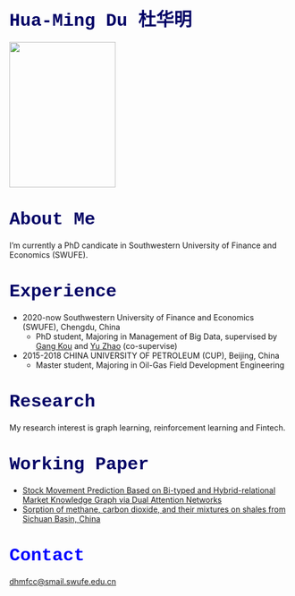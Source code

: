 # <font face="courier New" size=6 color=#000066 >Hua-Ming Du 杜华明</font>

<!-- ![alt 属性文本](https://github.com/trytodoit227/trytodoit227/blob/master/pig.jpg =100x) -->
<img width="190" height="260" src="https://github.com/trytodoit227/trytodoit227/blob/master/pig.jpg"/>

# <font face="courier New" size=6 color=#000066 >About Me</font>

I’m currently a PhD candicate in Southwestern University of Finance and Economics (SWUFE).
 
# <font face="courier New" size=6 color=#000066 >Experience</font>

- 2020-now Southwestern University of Finance and Economics (SWUFE), Chengdu, China
    - PhD student, Majoring in Management of Big Data, supervised by [Gang Kou][3] and [Yu Zhao][4] (co-supervise)
- 2015-2018 CHINA UNIVERSITY OF PETROLEUM (CUP), Beijing, China
    - Master student, Majoring in Oil-Gas Field Development Engineering
 
# <font face="courier New" size=6 color=#000066 >Research</font>

My research interest is graph learning, reinforcement learning and Fintech.

# <font face="courier New" size=6 color=#000066 >Working Paper</font>
 - [Stock Movement Prediction Based on Bi-typed and Hybrid-relational Market Knowledge Graph via Dual Attention Networks][1]
 - [Sorption of methane, carbon dioxide, and their mixtures on shales from Sichuan Basin, China][2]
# <font face="courier New" size=6 color=#0000FF >Contact</font>  
dhmfcc@smail.swufe.edu.cn


[1]: https://arxiv.org/pdf/2201.04965.pdf
[2]: https://pubs.acs.org/doi/full/10.1021/acs.energyfuels.7b03429
[3]: https://scholar.google.com/citations?hl=zh-CN&user=dRL7HngAAAAJ
[4]: https://scholar.google.com/citations?hl=zh-CN&user=J3yW0aYAAAAJ
